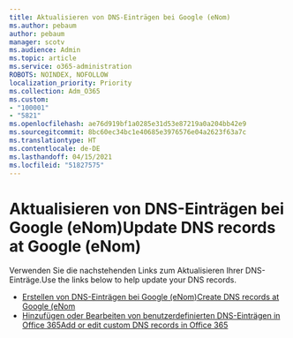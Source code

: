 ```yaml
---
title: Aktualisieren von DNS-Einträgen bei Google (eNom)
ms.author: pebaum
author: pebaum
manager: scotv
ms.audience: Admin
ms.topic: article
ms.service: o365-administration
ROBOTS: NOINDEX, NOFOLLOW
localization_priority: Priority
ms.collection: Adm_O365
ms.custom:
- "100001"
- "5821"
ms.openlocfilehash: ae76d919bf1a0285e31d53e87219a0a204bb42e9
ms.sourcegitcommit: 8bc60ec34bc1e40685e3976576e04a2623f63a7c
ms.translationtype: HT
ms.contentlocale: de-DE
ms.lasthandoff: 04/15/2021
ms.locfileid: "51827575"
---
```

# <a name="update-dns-records-at-google-enom"></a><span data-ttu-id="bae74-102">Aktualisieren von DNS-Einträgen bei Google (eNom)</span><span class="sxs-lookup"><span data-stu-id="bae74-102">Update DNS records at Google (eNom)</span></span>

<span data-ttu-id="bae74-103">Verwenden Sie die nachstehenden Links zum Aktualisieren Ihrer DNS-Einträge.</span><span class="sxs-lookup"><span data-stu-id="bae74-103">Use the links below to help update your DNS records.</span></span>

- [<span data-ttu-id="bae74-104">Erstellen von DNS-Einträgen bei Google (eNom)</span><span class="sxs-lookup"><span data-stu-id="bae74-104">Create DNS records at Google (eNom</span></span>](https://docs.microsoft.com/microsoft-365/admin/dns/create-dns-records-for-domain-managed-by-google-enom?view=o365-worldwide)
- [<span data-ttu-id="bae74-105">Hinzufügen oder Bearbeiten von benutzerdefinierten DNS-Einträgen in Office 365</span><span class="sxs-lookup"><span data-stu-id="bae74-105">Add or edit custom DNS records in Office 365</span></span>](https://docs.microsoft.com/microsoft-365/admin/setup/add-domain#add-or-edit-custom-dns-records)

